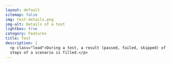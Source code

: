 ```yaml
---
layout: default
sitemap: false
img: test-details.png
img-alt: Details of a test
lightbox: true
category: Features
title: Test
description: |
  <p class="lead">During a test, a result (passed, failed, skipped) of each 
  steps of a scenario is filled.</p>
---
```

